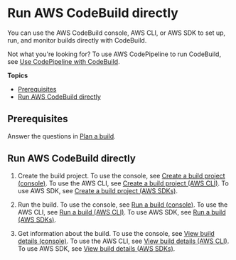 # Run AWS CodeBuild directly<a name="how-to-run"></a>

You can use the AWS CodeBuild console, AWS CLI, or AWS SDK to set up, run, and monitor builds directly with CodeBuild\.

Not what you're looking for? To use AWS CodePipeline to run CodeBuild, see [Use CodePipeline with CodeBuild](how-to-create-pipeline.md)\.

**Topics**
+ [Prerequisites](#how-to-run-prerequisites)
+ [Run AWS CodeBuild directly](#how-to-run-console)

## Prerequisites<a name="how-to-run-prerequisites"></a>

Answer the questions in [Plan a build](planning.md)\.

## Run AWS CodeBuild directly<a name="how-to-run-console"></a>

1. Create the build project\. To use the console, see [Create a build project \(console\)](create-project-console.md)\. To use the AWS CLI, see [Create a build project \(AWS CLI\)](create-project-cli.md)\. To use AWS SDK, see [Create a build project \(AWS SDKs\)](create-project-sdks.md)\.

1. Run the build\. To use the console, see [Run a build \(console\)](run-build-console.md)\. To use the AWS CLI, see [Run a build \(AWS CLI\)](run-build-cli.md)\. To use AWS SDK, see [Run a build \(AWS SDKs\)](run-build-sdks.md)\.

1. Get information about the build\. To use the console, see [View build details \(console\)](view-build-details.md#view-build-details-console)\. To use the AWS CLI, see [View build details \(AWS CLI\)](view-build-details.md#view-build-details-cli)\. To use AWS SDK, see [View build details \(AWS SDKs\)](view-build-details.md#view-build-details-sdks)\.